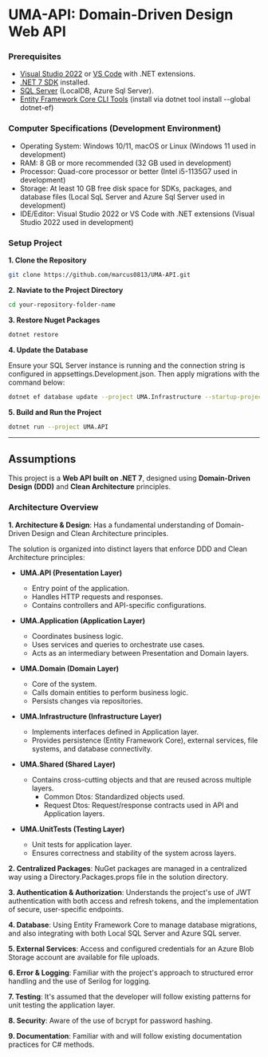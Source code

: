# UMA-API: Domain-Driven Design Web API
### Prerequisites

- [Visual Studio 2022](https://visualstudio.microsoft.com/) or [VS Code](https://code.visualstudio.com/) with .NET extensions.  
- [.NET 7 SDK](https://dotnet.microsoft.com/en-us/download/dotnet/7.0) installed.  
- [SQL Server](https://www.microsoft.com/en-us/sql-server/sql-server-downloads) (LocalDB, Azure Sql Server).  
- [Entity Framework Core CLI Tools](https://learn.microsoft.com/en-us/ef/core/cli/dotnet) (install via dotnet tool install --global dotnet-ef) 

### Computer Specifications (Development Environment)
- Operating System: Windows 10/11, macOS or Linux (Windows 11 used in development)
- RAM: 8 GB or more recommended (32 GB used in development)
- Processor: Quad-core processor or better (Intel i5-1135G7 used in development)  
- Storage: At least 10 GB free disk space for SDKs, packages, and database files  (Local SqL Server and Azure Sql Server used in development) 
- IDE/Editor: Visual Studio 2022 or VS Code with .NET extensions  (Visual Studio 2022 used in development) 

### Setup Project
**1. Clone the Repository**

```bash
git clone https://github.com/marcus0813/UMA-API.git
```

**2. Naviate to the Project Directory**
   
```bash
cd your-repository-folder-name
```

**3. Restore Nuget Packages**

```bash
dotnet restore
```

**4. Update the Database**

Ensure your SQL Server instance is running and the connection string is configured in appsettings.Development.json. Then apply migrations with the command below:

```bash
dotnet ef database update --project UMA.Infrastructure --startup-project UMA.API
```

**5. Build and Run the Project**

```bash
dotnet run --project UMA.API
```

---
## Assumptions
This project is a **Web API built on .NET 7**, designed using **Domain-Driven Design (DDD)** and **Clean Architecture** principles. 

### Architecture Overview

**1. Architecture & Design**: Has a fundamental understanding of Domain-Driven Design and Clean Architecture principles.

The solution is organized into distinct layers that enforce DDD and Clean Architecture principles:

- **UMA.API (Presentation Layer)**  
  - Entry point of the application.  
  - Handles HTTP requests and responses.  
  - Contains controllers and API-specific configurations.  

- **UMA.Application (Application Layer)**  
  - Coordinates business logic.  
  - Uses services and queries to orchestrate use cases.  
  - Acts as an intermediary between Presentation and Domain layers.  

- **UMA.Domain (Domain Layer)**  
  - Core of the system.  
  - Calls domain entities to perform business logic.
  - Persists changes via repositories.  

- **UMA.Infrastructure (Infrastructure Layer)**  
  - Implements interfaces defined in Application layer.  
  - Provides persistence (Entity Framework Core), external services, file systems, and database connectivity.
    
- **UMA.Shared (Shared Layer)** 
  - Contains cross-cutting objects and that are reused across multiple layers.
    - Common Dtos: Standardized objects used.
    - Request Dtos: Request/response contracts used in API and Application layers.
    
- **UMA.UnitTests (Testing Layer)**  
  - Unit tests for application layer.  
  - Ensures correctness and stability of the system across layers.

**2. Centralized Packages**: NuGet packages are managed in a centralized way using a Directory.Packages.props file in the solution directory.

**3. Authentication & Authorization**: Understands the project's use of JWT authentication with both access and refresh tokens, and the implementation of secure, user-specific endpoints.

**4. Database**: Using Entity Framework Core to manage database migrations, and also integrating with both Local SQL Server and Azure SQL server.

**5. External Services**: Access and configured credentials for an Azure Blob Storage account are available for file uploads.

**6. Error & Logging**: Familiar with the project's approach to structured error handling and the use of Serilog for logging.

**7. Testing**: It's assumed that the developer will follow existing patterns for unit testing the application layer.

**8. Security**: Aware of the use of bcrypt for password hashing.

**9. Documentation**: Familiar with and will follow existing documentation practices for C# methods.
